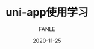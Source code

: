 ---
title: uni-app使用学习
date: 2020-11-25
author: FANLE
categories:
 - 前端
tags:
 - uni-app
 - vuejs
---